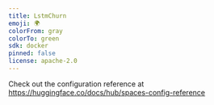 ```yaml
---
title: LstmChurn
emoji: 🌍
colorFrom: gray
colorTo: green
sdk: docker
pinned: false
license: apache-2.0
---
```


Check out the configuration reference at https://huggingface.co/docs/hub/spaces-config-reference

